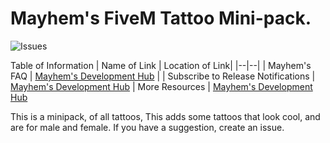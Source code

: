 # Mayhem's FiveM Tattoo Mini-pack.

![Issues](https://img.shields.io/github/issues/MayhemStudios/FiveM-Tattoo-Pack?style=for-the-badge&logo=github-critical)


Table of Information
| Name of Link | Location of Link|
|--|--|
| Mayhem's FAQ | [Mayhem's Development Hub](https://discord.gg/b9upz9NkwC) |
| Subscribe to Release Notifications | [Mayhem's Development Hub](https://discord.gg/b9upz9NkwC)
| More Resources | [Mayhem's Development Hub](https://discord.gg/b9upz9NkwC)


This is a minipack, of all tattoos, This adds some tattoos that look cool, and are for male and female.
If you have a suggestion, create an issue.
